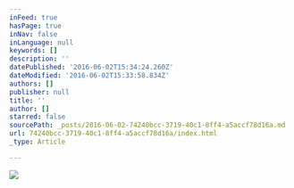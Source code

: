 ```yaml
---
inFeed: true
hasPage: true
inNav: false
inLanguage: null
keywords: []
description: ''
datePublished: '2016-06-02T15:34:24.260Z'
dateModified: '2016-06-02T15:33:58.834Z'
authors: []
publisher: null
title: ''
author: []
starred: false
sourcePath: _posts/2016-06-02-74240bcc-3719-40c1-8ff4-a5accf78d16a.md
url: 74240bcc-3719-40c1-8ff4-a5accf78d16a/index.html
_type: Article

---
```

![](https://the-grid-user-content.s3-us-west-2.amazonaws.com/ca04fde3-6b0b-45b1-aa9c-5313dd3ad7be.jpg)